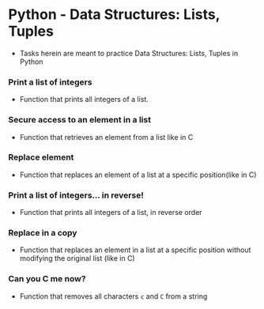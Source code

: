 # Python - Data Structures: Lists, Tuples

* Tasks herein are meant to practice Data Structures: Lists, Tuples in Python

### Print a list of integers

* Function that prints all integers of a list.

### Secure access to an element in a list

* Function that retrieves an element from a list like in C

### Replace element

* Function that replaces an element of a list at a specific position(like in C)

### Print a list of integers... in reverse!

* Function that prints all integers of a list, in reverse order

### Replace in a copy

* Function that replaces an element in a list at a specific position without modifying the original list (like in C)

### Can you C me now?

* Function that removes all characters `c` and `C` from a string
